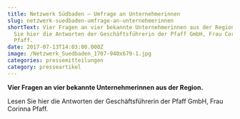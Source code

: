 ```yaml
---
title: Netzwerk Südbaden – Umfrage an Unternehmerinnen
slug: netzwerk-suedbaden-umfrage-an-unternehmerinnen
shortText: Vier Fragen an vier bekannte Unternehmerinnen aus der Region.  Lesen
  Sie hier die Antworten der Geschäftsführerin der Pfaff GmbH, Frau Corinna
  Pfaff.
date: 2017-07-13T14:03:00.000Z
image: /Netzwerk_Suedbaden_1707-940x679-1.jpg
categories: pressemitteilungen
category: presseartikel
---
```


<strong>Vier Fragen an vier bekannte Unternehmerinnen aus der Region.&nbsp;</strong></p>



<p>Lesen Sie hier die Antworten der Geschäftsführerin der Pfaff GmbH, Frau Corinna Pfaff.</p>

